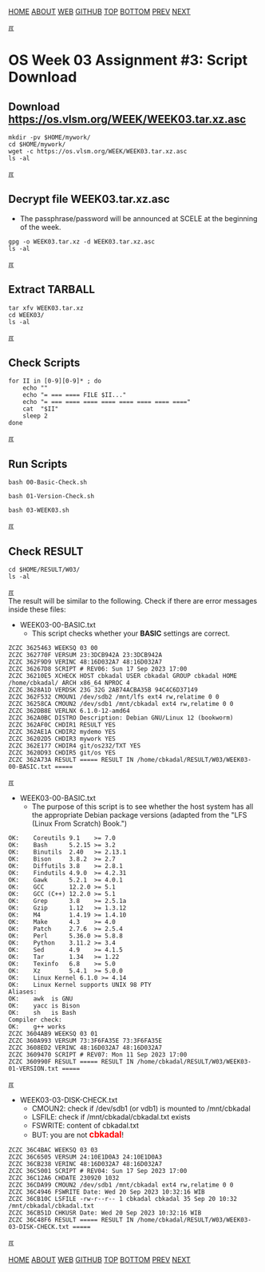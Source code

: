 ---
---
[HOME](index.md)
[ABOUT](README.md)
[WEB](https://osp4diss.vlsm.org/)
[GITHUB](https://github.com/os2xx/osp4diss/)
[TOP](#)
[BOTTOM](#endofpage)
[PREV](W03-07.md)
[NEXT](W03-09.md)


[&#x213C;](#endofpage)<br id="idx00">
# OS Week 03 Assignment #3: Script Download

## Download <https://os.vlsm.org/WEEK/WEEK03.tar.xz.asc>
```
mkdir -pv $HOME/mywork/
cd $HOME/mywork/
wget -c https://os.vlsm.org/WEEK/WEEK03.tar.xz.asc
ls -al

```

[&#x213C;](#)<br id="idx01">
## Decrypt file WEEK03.tar.xz.asc

* The passphrase/password will be announced at SCELE at the beginning of the week.

```
gpg -o WEEK03.tar.xz -d WEEK03.tar.xz.asc
ls -al

```

[&#x213C;](#)<br id="idx02">
## Extract TARBALL
```
tar xfv WEEK03.tar.xz
cd WEEK03/
ls -al

```

[&#x213C;](#)<br id="idx03">
## Check Scripts
```
for II in [0-9][0-9]* ; do
    echo ""
    echo "= === ==== FILE $II..."
    echo "= === ==== ==== ==== ==== ==== ==== ===="
    cat  "$II"
    sleep 2
done

```

[&#x213C;](#)<br id="idx04">
## Run Scripts
```
bash 00-Basic-Check.sh

bash 01-Version-Check.sh

bash 03-WEEK03.sh

```

[&#x213C;](#)<br id="idx05">
## Check RESULT
```
cd $HOME/RESULT/W03/
ls -al

```

[&#x213C;](#)<br id="idx06">
The result will be similar to the following. Check if there are error messages inside these files:
<br>

* WEEK03-00-BASIC.txt
  * This script checks whether your **BASIC** settings are correct.

```
ZCZC 3625463 WEEKSQ 03 00
ZCZC 362770F VERSUM 23:3DCB942A 23:3DCB942A
ZCZC 362F9D9 VERINC 48:16D032A7 48:16D032A7
ZCZC 36267D8 SCRIPT # REV06: Sun 17 Sep 2023 17:00
ZCZC 36210E5 XCHECK HOST cbkadal USER cbkadal GROUP cbkadal HOME /home/cbkadal/ ARCH x86_64 NPROC 4
ZCZC 3628A1D VERDSK 23G 32G 2AB74ACBA35B 94C4C6D37149
ZCZC 362F532 CMOUN1 /dev/sdb2 /mnt/lfs ext4 rw,relatime 0 0
ZCZC 36258CA CMOUN2 /dev/sdb1 /mnt/cbkadal ext4 rw,relatime 0 0
ZCZC 362DB8E VERLNX 6.1.0-12-amd64
ZCZC 362A0BC DISTRO Description: Debian GNU/Linux 12 (bookworm)
ZCZC 362AF0C CHDIR1 RESULT YES
ZCZC 362AE1A CHDIR2 mydemo YES
ZCZC 36202D5 CHDIR3 mywork YES
ZCZC 362E177 CHDIR4 git/os232/TXT YES
ZCZC 3620D93 CHDIR5 git/os YES
ZCZC 362A73A RESULT ===== RESULT IN /home/cbkadal/RESULT/W03/WEEK03-00-BASIC.txt =====

```

[&#x213C;](#)<br id="idx07">

* WEEK03-00-BASIC.txt
  * The purpose of this script is to see whether the host system has all the appropriate Debian package versions
    (adapted from the "LFS (Linux From Scratch) Book.")

```
OK:    Coreutils 9.1    >= 7.0
OK:    Bash      5.2.15 >= 3.2
OK:    Binutils  2.40   >= 2.13.1
OK:    Bison     3.8.2  >= 2.7
OK:    Diffutils 3.8    >= 2.8.1
OK:    Findutils 4.9.0  >= 4.2.31
OK:    Gawk      5.2.1  >= 4.0.1
OK:    GCC       12.2.0 >= 5.1
OK:    GCC (C++) 12.2.0 >= 5.1
OK:    Grep      3.8    >= 2.5.1a
OK:    Gzip      1.12   >= 1.3.12
OK:    M4        1.4.19 >= 1.4.10
OK:    Make      4.3    >= 4.0
OK:    Patch     2.7.6  >= 2.5.4
OK:    Perl      5.36.0 >= 5.8.8
OK:    Python    3.11.2 >= 3.4
OK:    Sed       4.9    >= 4.1.5
OK:    Tar       1.34   >= 1.22
OK:    Texinfo   6.8    >= 5.0
OK:    Xz        5.4.1  >= 5.0.0
OK:    Linux Kernel 6.1.0 >= 4.14
OK:    Linux Kernel supports UNIX 98 PTY
Aliases:
OK:    awk  is GNU
OK:    yacc is Bison
OK:    sh   is Bash
Compiler check:
OK:    g++ works
ZCZC 3604AB9 WEEKSQ 03 01
ZCZC 360A993 VERSUM 73:3F6FA35E 73:3F6FA35E
ZCZC 3608ED2 VERINC 48:16D032A7 48:16D032A7
ZCZC 3609470 SCRIPT # REV07: Mon 11 Sep 2023 17:00
ZCZC 360990F RESULT ===== RESULT IN /home/cbkadal/RESULT/W03/WEEK03-01-VERSION.txt =====

```

[&#x213C;](#)<br id="idx08">

* WEEK03-03-DISK-CHECK.txt 
  * CMOUN2: check if /dev/sdb1 (or vdb1) is mounted to /mnt/cbkadal 
  * LSFILE: check if /mnt/cbkadal/cbkadal.txt exists 
  * FSWRITE: content of cbkadal.txt
  * BUT: you are not <span style="color:red; font-weight:bold; font-size:larger;">cbkadal</span>!

```
ZCZC 36C4BAC WEEKSQ 03 03
ZCZC 36C6505 VERSUM 24:10E1D0A3 24:10E1D0A3
ZCZC 36CB238 VERINC 48:16D032A7 48:16D032A7
ZCZC 36C5001 SCRIPT # REV04: Sun 17 Sep 2023 17:00
ZCZC 36C12A6 CHDATE 230920 1032
ZCZC 36CDA99 CMOUN2 /dev/sdb1 /mnt/cbkadal ext4 rw,relatime 0 0
ZCZC 36C4946 FSWRITE Date: Wed 20 Sep 2023 10:32:16 WIB
ZCZC 36CB10C LSFILE -rw-r--r-- 1 cbkadal cbkadal 35 Sep 20 10:32 /mnt/cbkadal/cbkadal.txt
ZCZC 36CB51D CHKUSR Date: Wed 20 Sep 2023 10:32:16 WIB
ZCZC 36C48F6 RESULT ===== RESULT IN /home/cbkadal/RESULT/W03/WEEK03-03-DISK-CHECK.txt =====

```


[&#x213C;](#)<br id="endofpage"><br>
[HOME](index.md)
[ABOUT](README.md)
[WEB](https://osp4diss.vlsm.org/)
[GITHUB](https://github.com/os2xx/osp4diss/)
[TOP](#)
[BOTTOM](#endofpage)
[PREV](W03-07.md)
[NEXT](W03-09.md)
<br>

